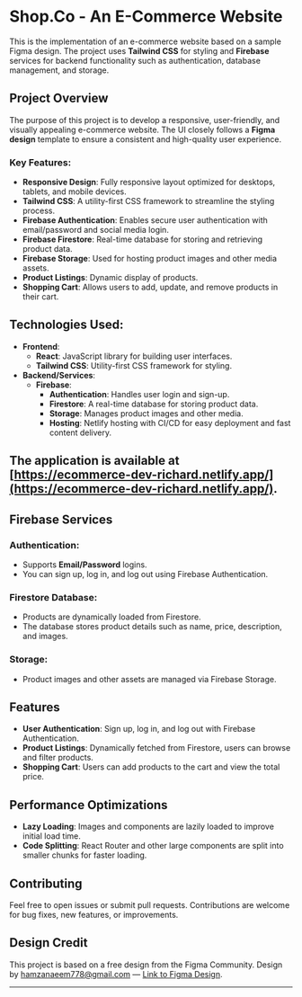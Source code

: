 # Shop.Co - An E-Commerce Website

This is the implementation of an e-commerce website based on a sample Figma design. The project uses **Tailwind CSS** for styling and **Firebase** services for backend functionality such as authentication, database management, and storage.

## Project Overview

The purpose of this project is to develop a responsive, user-friendly, and visually appealing e-commerce website. The UI closely follows a **Figma design** template to ensure a consistent and high-quality user experience.

### Key Features:
- **Responsive Design**: Fully responsive layout optimized for desktops, tablets, and mobile devices.
- **Tailwind CSS**: A utility-first CSS framework to streamline the styling process.
- **Firebase Authentication**: Enables secure user authentication with email/password and social media login.
- **Firebase Firestore**: Real-time database for storing and retrieving product data.
- **Firebase Storage**: Used for hosting product images and other media assets.
- **Product Listings**: Dynamic display of products.
- **Shopping Cart**: Allows users to add, update, and remove products in their cart.

## Technologies Used:
- **Frontend**:
  - **React**: JavaScript library for building user interfaces.
  - **Tailwind CSS**: Utility-first CSS framework for styling.
- **Backend/Services**:
  - **Firebase**:
    - **Authentication**: Handles user login and sign-up.
    - **Firestore**: A real-time database for storing product data.
    - **Storage**: Manages product images and other media.
    - **Hosting**: Netlify hosting with CI/CD for easy deployment and fast content delivery.

## The application is available at [https://ecommerce-dev-richard.netlify.app/](https://ecommerce-dev-richard.netlify.app/).

## Firebase Services

### Authentication:
- Supports **Email/Password** logins.
- You can sign up, log in, and log out using Firebase Authentication.

### Firestore Database:
- Products are dynamically loaded from Firestore.
- The database stores product details such as name, price, description, and images.

### Storage:
- Product images and other assets are managed via Firebase Storage.

## Features

- **User Authentication**: Sign up, log in, and log out with Firebase Authentication.
- **Product Listings**: Dynamically fetched from Firestore, users can browse and filter products.
- **Shopping Cart**: Users can add products to the cart and view the total price.

## Performance Optimizations

- **Lazy Loading**: Images and components are lazily loaded to improve initial load time.
- **Code Splitting**: React Router and other large components are split into smaller chunks for faster loading.

## Contributing

Feel free to open issues or submit pull requests. Contributions are welcome for bug fixes, new features, or improvements.

## Design Credit

This project is based on a free design from the Figma Community.
Design by hamzanaeem778@gmail.com — [Link to Figma Design](https://www.figma.com/community/file/1273571982885059508).

---

